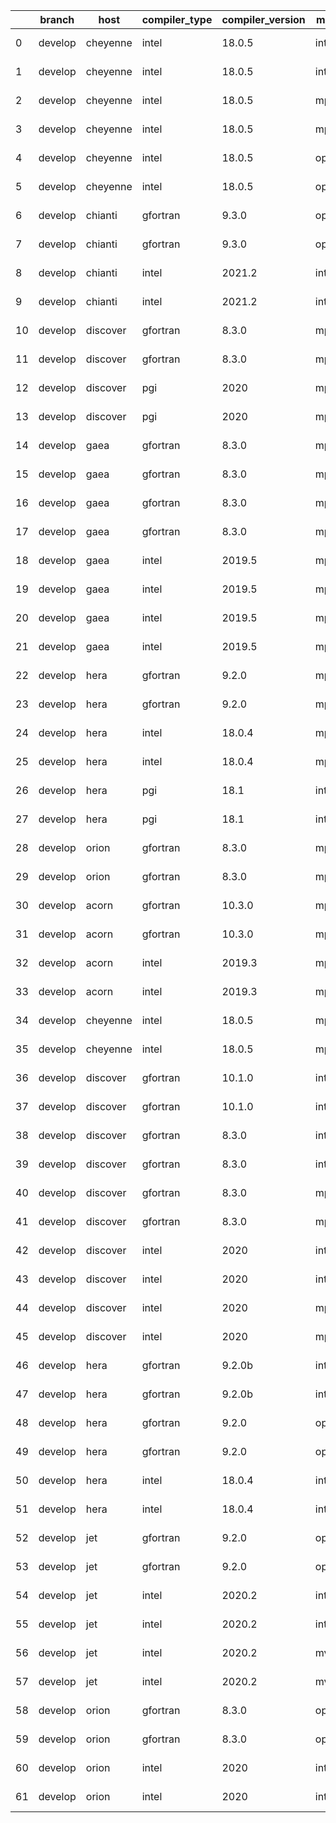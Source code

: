 |    | branch   | host     | compiler_type   | compiler_version   | mpi_type   | mpi_version        | o_g   | os     | build_passed   | unit_pass   | unit_fail   | system_pass   | system_fail   | example_pass   | example_fail   | nuopc_pass   | nuopc_fail   | hash                                                                                                                                 | modified                   |
|----|----------|----------|-----------------|--------------------|------------|--------------------|-------|--------|----------------|-------------|-------------|---------------|---------------|----------------|----------------|--------------|--------------|--------------------------------------------------------------------------------------------------------------------------------------|----------------------------|
|  0 | develop  | cheyenne | intel           | 18.0.5             | intelmpi   | 2018.4.274         | O     | Linux  | Fail           | 9071        | 0           | 49            | 0             | 80             | 0              | 50           | 0            | [artifacts](https://github.com/esmf-org/esmf-test-artifacts/tree/cheyenne/develop/cheyenne/intel/18.0.5/O/intelmpi/2018.4.274)       | 2022-02-04 18:31:51.399410 |
|  1 | develop  | cheyenne | intel           | 18.0.5             | intelmpi   | 2018.4.274         | g     | Linux  | Fail           | 13695       | 0           | 49            | 0             | 80             | 0              | 50           | 0            | [artifacts](https://github.com/esmf-org/esmf-test-artifacts/tree/cheyenne/develop/cheyenne/intel/18.0.5/g/intelmpi/2018.4.274)       | 2022-02-04 18:31:51.399410 |
|  2 | develop  | cheyenne | intel           | 18.0.5             | mpiuni     | none               | O     | Linux  | Fail           | 7550        | 0           | 8             | 0             | 43             | 0              | 0            | 50           | [artifacts](https://github.com/esmf-org/esmf-test-artifacts/tree/cheyenne/develop/cheyenne/intel/18.0.5/O/mpiuni/none)               | 2022-02-04 18:31:51.399410 |
|  3 | develop  | cheyenne | intel           | 18.0.5             | mpiuni     | none               | g     | Linux  | Fail           | 12174       | 0           | 8             | 0             | 43             | 0              | 0            | 50           | [artifacts](https://github.com/esmf-org/esmf-test-artifacts/tree/cheyenne/develop/cheyenne/intel/18.0.5/g/mpiuni/none)               | 2022-02-04 18:31:51.399410 |
|  4 | develop  | cheyenne | intel           | 18.0.5             | openmpi    | 3.1.4              | O     | Linux  | Fail           | 9071        | 0           | 49            | 0             | 80             | 0              | 50           | 0            | [artifacts](https://github.com/esmf-org/esmf-test-artifacts/tree/cheyenne/develop/cheyenne/intel/18.0.5/O/openmpi/3.1.4)             | 2022-02-04 18:31:51.399410 |
|  5 | develop  | cheyenne | intel           | 18.0.5             | openmpi    | 3.1.4              | g     | Linux  | Fail           | 13695       | 0           | 49            | 0             | 80             | 0              | 50           | 0            | [artifacts](https://github.com/esmf-org/esmf-test-artifacts/tree/cheyenne/develop/cheyenne/intel/18.0.5/g/openmpi/3.1.4)             | 2022-02-04 18:31:51.399410 |
|  6 | develop  | chianti  | gfortran        | 9.3.0              | openmpi    | 4.0.5-gcc-9.3.0    | O     | Linux  | Fail           | fail        | fail        | fail          | fail          | fail           | fail           | 0            | 50           | [artifacts](https://github.com/esmf-org/esmf-test-artifacts/tree/chianti/develop/chianti/gfortran/9.3.0/O/openmpi/4.0.5-gcc-9.3.0)   | 2022-02-04 18:08:22.006181 |
|  7 | develop  | chianti  | gfortran        | 9.3.0              | openmpi    | 4.0.5-gcc-9.3.0    | g     | Linux  | Fail           | fail        | fail        | fail          | fail          | fail           | fail           | 0            | 50           | [artifacts](https://github.com/esmf-org/esmf-test-artifacts/tree/chianti/develop/chianti/gfortran/9.3.0/g/openmpi/4.0.5-gcc-9.3.0)   | 2022-02-04 18:08:22.006181 |
|  8 | develop  | chianti  | intel           | 2021.2             | intelmpi   | 2021.2.0-gcc-9.3.0 | O     | Linux  | Fail           | fail        | fail        | fail          | fail          | fail           | fail           | 0            | 50           | [artifacts](https://github.com/esmf-org/esmf-test-artifacts/tree/chianti/develop/chianti/intel/2021.2/O/intelmpi/2021.2.0-gcc-9.3.0) | 2022-02-04 18:08:22.006181 |
|  9 | develop  | chianti  | intel           | 2021.2             | intelmpi   | 2021.2.0-gcc-9.3.0 | g     | Linux  | Fail           | fail        | fail        | fail          | fail          | fail           | fail           | 0            | 50           | [artifacts](https://github.com/esmf-org/esmf-test-artifacts/tree/chianti/develop/chianti/intel/2021.2/g/intelmpi/2021.2.0-gcc-9.3.0) | 2022-02-04 18:08:22.006181 |
| 10 | develop  | discover | gfortran        | 8.3.0              | mpiuni     | None               | O     | Linux  | Fail           | 7550        | 0           | 8             | 0             | 43             | 0              | 0            | 50           | [artifacts](https://github.com/esmf-org/esmf-test-artifacts/tree/discover/develop/discover/gfortran/8.3.0/O/mpiuni/none)             | 2022-02-04 18:10:21.174180 |
| 11 | develop  | discover | gfortran        | 8.3.0              | mpiuni     | None               | g     | Linux  | Fail           | 12174       | 0           | 8             | 0             | 43             | 0              | 0            | 50           | [artifacts](https://github.com/esmf-org/esmf-test-artifacts/tree/discover/develop/discover/gfortran/8.3.0/g/mpiuni/none)             | 2022-02-04 18:10:21.174180 |
| 12 | develop  | discover | pgi             | 2020               | mpiuni     | None               | O     | Linux  | Fail           | 6928        | 622         | 6             | 2             | 40             | 3              | 0            | 50           | [artifacts](https://github.com/esmf-org/esmf-test-artifacts/tree/discover/develop/discover/pgi/2020/O/mpiuni/none)                   | 2022-02-04 18:10:21.174180 |
| 13 | develop  | discover | pgi             | 2020               | mpiuni     | None               | g     | Linux  | Fail           | 9788        | 494         | 4             | 4             | 40             | 3              | 0            | 50           | [artifacts](https://github.com/esmf-org/esmf-test-artifacts/tree/discover/develop/discover/pgi/2020/g/mpiuni/none)                   | 2022-02-04 18:10:21.174180 |
| 14 | develop  | gaea     | gfortran        | 8.3.0              | mpi        | 7.7.11             | O     | Unicos | Fail           | 9070        | 1           | 49            | 0             | 80             | 0              | 47           | 3            | [artifacts](https://github.com/esmf-org/esmf-test-artifacts/tree/gaea/develop/gaea/gfortran/8.3.0/O/mpi/7.7.11)                      | 2022-02-04 18:12:16.723279 |
| 15 | develop  | gaea     | gfortran        | 8.3.0              | mpi        | 7.7.11             | g     | Unicos | Fail           | 13694       | 1           | 49            | 0             | 80             | 0              | 47           | 3            | [artifacts](https://github.com/esmf-org/esmf-test-artifacts/tree/gaea/develop/gaea/gfortran/8.3.0/g/mpi/7.7.11)                      | 2022-02-04 18:12:16.723279 |
| 16 | develop  | gaea     | gfortran        | 8.3.0              | mpiuni     | None               | O     | Unicos | Fail           | 7550        | 0           | 8             | 0             | 43             | 0              | 0            | 50           | [artifacts](https://github.com/esmf-org/esmf-test-artifacts/tree/gaea/develop/gaea/gfortran/8.3.0/O/mpiuni/none)                     | 2022-02-04 18:12:16.723279 |
| 17 | develop  | gaea     | gfortran        | 8.3.0              | mpiuni     | None               | g     | Unicos | Fail           | 12174       | 0           | 8             | 0             | 43             | 0              | 0            | 50           | [artifacts](https://github.com/esmf-org/esmf-test-artifacts/tree/gaea/develop/gaea/gfortran/8.3.0/g/mpiuni/none)                     | 2022-02-04 18:12:16.723279 |
| 18 | develop  | gaea     | intel           | 2019.5             | mpi        | 7.7.11             | O     | Unicos | Fail           | 11916       | queued13    | 49            | 0             | 80             | 0              | 47           | 3            | [artifacts](https://github.com/esmf-org/esmf-test-artifacts/tree/gaea/develop/gaea/intel/2019.5/O/mpi/7.7.11)                        | 2022-02-04 18:12:16.723279 |
| 19 | develop  | gaea     | intel           | 2019.5             | mpi        | 7.7.11             | g     | Unicos | Fail           | 11916       | queued13    | 49            | 0             | 80             | 0              | 47           | 3            | [artifacts](https://github.com/esmf-org/esmf-test-artifacts/tree/gaea/develop/gaea/intel/2019.5/g/mpi/7.7.11)                        | 2022-02-04 18:12:16.723279 |
| 20 | develop  | gaea     | intel           | 2019.5             | mpiuni     | None               | O     | Unicos | Fail           | 10395       | queued13    | 8             | 0             | 43             | 0              | 0            | 50           | [artifacts](https://github.com/esmf-org/esmf-test-artifacts/tree/gaea/develop/gaea/intel/2019.5/O/mpiuni/none)                       | 2022-02-04 18:12:16.723279 |
| 21 | develop  | gaea     | intel           | 2019.5             | mpiuni     | None               | g     | Unicos | Fail           | 10395       | queued13    | 8             | 0             | 43             | 0              | 0            | 50           | [artifacts](https://github.com/esmf-org/esmf-test-artifacts/tree/gaea/develop/gaea/intel/2019.5/g/mpiuni/none)                       | 2022-02-04 18:12:16.723279 |
| 22 | develop  | hera     | gfortran        | 9.2.0              | mpiuni     | None               | O     | Linux  | Fail           | 7550        | 0           | 8             | 0             | 43             | 0              | 0            | 50           | [artifacts](https://github.com/esmf-org/esmf-test-artifacts/tree/hera/develop/hera/gfortran/9.2.0/O/mpiuni/none)                     | 2022-02-04 18:13:43.577285 |
| 23 | develop  | hera     | gfortran        | 9.2.0              | mpiuni     | None               | g     | Linux  | Fail           | 12174       | 0           | 8             | 0             | 43             | 0              | 0            | 50           | [artifacts](https://github.com/esmf-org/esmf-test-artifacts/tree/hera/develop/hera/gfortran/9.2.0/g/mpiuni/none)                     | 2022-02-04 18:13:43.577285 |
| 24 | develop  | hera     | intel           | 18.0.4             | mpiuni     | None               | O     | Linux  | Fail           | 7550        | 0           | 8             | 0             | 43             | 0              | 0            | 50           | [artifacts](https://github.com/esmf-org/esmf-test-artifacts/tree/hera/develop/hera/intel/18.0.4/O/mpiuni/none)                       | 2022-02-04 18:13:43.577285 |
| 25 | develop  | hera     | intel           | 18.0.4             | mpiuni     | None               | g     | Linux  | Fail           | 12174       | 0           | 8             | 0             | 43             | 0              | 0            | 50           | [artifacts](https://github.com/esmf-org/esmf-test-artifacts/tree/hera/develop/hera/intel/18.0.4/g/mpiuni/none)                       | 2022-02-04 18:13:43.577285 |
| 26 | develop  | hera     | pgi             | 18.1               | intelmpi   | 2018.0.4           | O     | Linux  | Fail           | fail        | fail        | fail          | fail          | fail           | fail           | 0            | 50           | [artifacts](https://github.com/esmf-org/esmf-test-artifacts/tree/hera/develop/hera/pgi/18.1/O/intelmpi/2018.0.4)                     | 2022-02-04 18:13:43.577285 |
| 27 | develop  | hera     | pgi             | 18.1               | intelmpi   | 2018.0.4           | g     | Linux  | Fail           | fail        | fail        | fail          | fail          | fail           | fail           | 0            | 50           | [artifacts](https://github.com/esmf-org/esmf-test-artifacts/tree/hera/develop/hera/pgi/18.1/g/intelmpi/2018.0.4)                     | 2022-02-04 18:13:43.577285 |
| 28 | develop  | orion    | gfortran        | 8.3.0              | mpiuni     | None               | O     | Linux  | Fail           | fail        | fail        | fail          | fail          | fail           | fail           | queued       | queued       | [artifacts](https://github.com/esmf-org/esmf-test-artifacts/tree/orion/develop/orion/gfortran/8.3.0/O/mpiuni/none)                   | 2022-02-04 18:16:36.743835 |
| 29 | develop  | orion    | gfortran        | 8.3.0              | mpiuni     | None               | g     | Linux  | Fail           | 12174       | 0           | 8             | 0             | 43             | 0              | 0            | 50           | [artifacts](https://github.com/esmf-org/esmf-test-artifacts/tree/orion/develop/orion/gfortran/8.3.0/g/mpiuni/none)                   | 2022-02-04 18:16:36.743835 |
| 30 | develop  | acorn    | gfortran        | 10.3.0             | mpich3     | 8.1.7              | O     | Linux  | Pass           | 9071        | 0           | 49            | 0             | 80             | 0              | 50           | 0            | [artifacts](https://github.com/esmf-org/esmf-test-artifacts/tree/acorn/develop/acorn/gfortran/10.3.0/O/mpich3/8.1.7)                 | 2022-02-04 18:31:51.399410 |
| 31 | develop  | acorn    | gfortran        | 10.3.0             | mpich3     | 8.1.7              | g     | Linux  | Pass           | 13695       | 0           | 49            | 0             | 80             | 0              | 50           | 0            | [artifacts](https://github.com/esmf-org/esmf-test-artifacts/tree/acorn/develop/acorn/gfortran/10.3.0/g/mpich3/8.1.7)                 | 2022-02-04 18:31:51.399410 |
| 32 | develop  | acorn    | intel           | 2019.3             | mpi        | 8.1.7              | O     | Linux  | Pass           | 11931       | queued28    | 49            | 0             | 80             | 0              | 50           | 0            | [artifacts](https://github.com/esmf-org/esmf-test-artifacts/tree/acorn/develop/acorn/intel/2019.3/O/mpi/8.1.7)                       | 2022-02-04 18:31:51.399410 |
| 33 | develop  | acorn    | intel           | 2019.3             | mpi        | 8.1.7              | g     | Linux  | Pass           | 11931       | queued28    | 49            | 0             | 80             | 0              | 50           | 0            | [artifacts](https://github.com/esmf-org/esmf-test-artifacts/tree/acorn/develop/acorn/intel/2019.3/g/mpi/8.1.7)                       | 2022-02-04 18:31:51.399410 |
| 34 | develop  | cheyenne | intel           | 18.0.5             | mpt        | 2.19               | O     | Linux  | Pass           | 9071        | 0           | 49            | 0             | 80             | 0              | 50           | 0            | [artifacts](https://github.com/esmf-org/esmf-test-artifacts/tree/cheyenne/develop/cheyenne/intel/18.0.5/O/mpt/2.19)                  | 2022-02-04 18:31:51.399410 |
| 35 | develop  | cheyenne | intel           | 18.0.5             | mpt        | 2.19               | g     | Linux  | Pass           | 13695       | 0           | 49            | 0             | 80             | 0              | 50           | 0            | [artifacts](https://github.com/esmf-org/esmf-test-artifacts/tree/cheyenne/develop/cheyenne/intel/18.0.5/g/mpt/2.19)                  | 2022-02-04 18:31:51.399410 |
| 36 | develop  | discover | gfortran        | 10.1.0             | intelmpi   | 19.1.3.304         | O     | Linux  | Pass           | 9056        | 15          | 49            | 0             | 80             | 0              | 50           | 0            | [artifacts](https://github.com/esmf-org/esmf-test-artifacts/tree/discover/develop/discover/gfortran/10.1.0/O/intelmpi/19.1.3.304)    | 2022-02-04 18:10:21.174180 |
| 37 | develop  | discover | gfortran        | 10.1.0             | intelmpi   | 19.1.3.304         | g     | Linux  | Pass           | 13680       | 15          | 49            | 0             | 80             | 0              | 50           | 0            | [artifacts](https://github.com/esmf-org/esmf-test-artifacts/tree/discover/develop/discover/gfortran/10.1.0/g/intelmpi/19.1.3.304)    | 2022-02-04 18:10:21.174180 |
| 38 | develop  | discover | gfortran        | 8.3.0              | intelmpi   | 19.1.3.304         | O     | Linux  | Pass           | 9056        | 15          | 49            | 0             | 80             | 0              | 50           | 0            | [artifacts](https://github.com/esmf-org/esmf-test-artifacts/tree/discover/develop/discover/gfortran/8.3.0/O/intelmpi/19.1.3.304)     | 2022-02-04 18:10:21.174180 |
| 39 | develop  | discover | gfortran        | 8.3.0              | intelmpi   | 19.1.3.304         | g     | Linux  | Pass           | 13680       | 15          | 49            | 0             | 80             | 0              | 50           | 0            | [artifacts](https://github.com/esmf-org/esmf-test-artifacts/tree/discover/develop/discover/gfortran/8.3.0/g/intelmpi/19.1.3.304)     | 2022-02-04 18:10:21.174180 |
| 40 | develop  | discover | gfortran        | 8.3.0              | mpt        | 2.17               | O     | Linux  | Pass           | 9071        | 0           | 49            | 0             | 80             | 0              | 46           | 4            | [artifacts](https://github.com/esmf-org/esmf-test-artifacts/tree/discover/develop/discover/gfortran/8.3.0/O/mpt/2.17)                | 2022-02-04 18:10:21.174180 |
| 41 | develop  | discover | gfortran        | 8.3.0              | mpt        | 2.17               | g     | Linux  | Pass           | 13695       | 0           | 49            | 0             | 80             | 0              | 46           | 4            | [artifacts](https://github.com/esmf-org/esmf-test-artifacts/tree/discover/develop/discover/gfortran/8.3.0/g/mpt/2.17)                | 2022-02-04 18:10:21.174180 |
| 42 | develop  | discover | intel           | 2020               | intelmpi   | 19.1.3.304         | O     | Linux  | Pass           | 9071        | 0           | 49            | 0             | 80             | 0              | 50           | 0            | [artifacts](https://github.com/esmf-org/esmf-test-artifacts/tree/discover/develop/discover/intel/2020/O/intelmpi/19.1.3.304)         | 2022-02-04 18:10:21.174180 |
| 43 | develop  | discover | intel           | 2020               | intelmpi   | 19.1.3.304         | g     | Linux  | Pass           | 13695       | 0           | 49            | 0             | 80             | 0              | 50           | 0            | [artifacts](https://github.com/esmf-org/esmf-test-artifacts/tree/discover/develop/discover/intel/2020/g/intelmpi/19.1.3.304)         | 2022-02-04 18:10:21.174180 |
| 44 | develop  | discover | intel           | 2020               | mpt        | 2.17               | O     | Linux  | Pass           | 9071        | 0           | 49            | 0             | 80             | 0              | 50           | 0            | [artifacts](https://github.com/esmf-org/esmf-test-artifacts/tree/discover/develop/discover/intel/2020/O/mpt/2.17)                    | 2022-02-04 18:10:21.174180 |
| 45 | develop  | discover | intel           | 2020               | mpt        | 2.17               | g     | Linux  | Pass           | 13695       | 0           | 49            | 0             | 80             | 0              | 50           | 0            | [artifacts](https://github.com/esmf-org/esmf-test-artifacts/tree/discover/develop/discover/intel/2020/g/mpt/2.17)                    | 2022-02-04 18:10:21.174180 |
| 46 | develop  | hera     | gfortran        | 9.2.0b             | intelmpi   | 2020               | O     | Linux  | Pass           | 9055        | 16          | 49            | 0             | 80             | 0              | 50           | 0            | [artifacts](https://github.com/esmf-org/esmf-test-artifacts/tree/hera/develop/hera/gfortran/9.2.0b/O/intelmpi/2020)                  | 2022-02-04 18:13:43.577285 |
| 47 | develop  | hera     | gfortran        | 9.2.0b             | intelmpi   | 2020               | g     | Linux  | Pass           | 13680       | 15          | 49            | 0             | 80             | 0              | 50           | 0            | [artifacts](https://github.com/esmf-org/esmf-test-artifacts/tree/hera/develop/hera/gfortran/9.2.0b/g/intelmpi/2020)                  | 2022-02-04 18:13:43.577285 |
| 48 | develop  | hera     | gfortran        | 9.2.0              | openmpi    | 3.1.4              | O     | Linux  | Pass           | 9070        | 1           | 49            | 0             | 80             | 0              | 50           | 0            | [artifacts](https://github.com/esmf-org/esmf-test-artifacts/tree/hera/develop/hera/gfortran/9.2.0/O/openmpi/3.1.4)                   | 2022-02-04 18:13:43.577285 |
| 49 | develop  | hera     | gfortran        | 9.2.0              | openmpi    | 3.1.4              | g     | Linux  | Pass           | 13695       | 0           | 49            | 0             | 80             | 0              | 50           | 0            | [artifacts](https://github.com/esmf-org/esmf-test-artifacts/tree/hera/develop/hera/gfortran/9.2.0/g/openmpi/3.1.4)                   | 2022-02-04 18:13:43.577285 |
| 50 | develop  | hera     | intel           | 18.0.4             | intelmpi   | 2018.4.274         | O     | Linux  | Pass           | 9071        | 0           | 49            | 0             | 80             | 0              | 50           | 0            | [artifacts](https://github.com/esmf-org/esmf-test-artifacts/tree/hera/develop/hera/intel/18.0.4/O/intelmpi/2018.4.274)               | 2022-02-04 18:13:43.577285 |
| 51 | develop  | hera     | intel           | 18.0.4             | intelmpi   | 2018.4.274         | g     | Linux  | Pass           | 13695       | 0           | 49            | 0             | 80             | 0              | 50           | 0            | [artifacts](https://github.com/esmf-org/esmf-test-artifacts/tree/hera/develop/hera/intel/18.0.4/g/intelmpi/2018.4.274)               | 2022-02-04 18:13:43.577285 |
| 52 | develop  | jet      | gfortran        | 9.2.0              | openmpi    | 3.1.4              | O     | Linux  | Pass           | 9071        | 0           | 49            | 0             | 80             | 0              | 50           | 0            | [artifacts](https://github.com/esmf-org/esmf-test-artifacts/tree/jet/develop/jet/gfortran/9.2.0/O/openmpi/3.1.4)                     | 2022-02-04 18:15:11.166873 |
| 53 | develop  | jet      | gfortran        | 9.2.0              | openmpi    | 3.1.4              | g     | Linux  | Pass           | 13695       | 0           | 49            | 0             | 80             | 0              | 50           | 0            | [artifacts](https://github.com/esmf-org/esmf-test-artifacts/tree/jet/develop/jet/gfortran/9.2.0/g/openmpi/3.1.4)                     | 2022-02-04 18:15:11.166873 |
| 54 | develop  | jet      | intel           | 2020.2             | intelmpi   | 2020.2             | O     | Linux  | Pass           | 11939       | queued36    | 49            | 0             | 80             | 0              | 50           | 0            | [artifacts](https://github.com/esmf-org/esmf-test-artifacts/tree/jet/develop/jet/intel/2020.2/O/intelmpi/2020.2)                     | 2022-02-04 18:15:11.166873 |
| 55 | develop  | jet      | intel           | 2020.2             | intelmpi   | 2020.2             | g     | Linux  | Pass           | 13695       | 0           | 49            | 0             | 80             | 0              | 50           | 0            | [artifacts](https://github.com/esmf-org/esmf-test-artifacts/tree/jet/develop/jet/intel/2020.2/g/intelmpi/2020.2)                     | 2022-02-04 18:15:11.166873 |
| 56 | develop  | jet      | intel           | 2020.2             | mvapich2   | 2.3                | O     | Linux  | Pass           | 11939       | queued36    | 49            | 0             | 80             | 0              | 44           | 6            | [artifacts](https://github.com/esmf-org/esmf-test-artifacts/tree/jet/develop/jet/intel/2020.2/O/mvapich2/2.3)                        | 2022-02-04 18:15:11.166873 |
| 57 | develop  | jet      | intel           | 2020.2             | mvapich2   | 2.3                | g     | Linux  | Pass           | 13695       | 0           | 49            | 0             | 80             | 0              | 44           | 6            | [artifacts](https://github.com/esmf-org/esmf-test-artifacts/tree/jet/develop/jet/intel/2020.2/g/mvapich2/2.3)                        | 2022-02-04 18:15:11.166873 |
| 58 | develop  | orion    | gfortran        | 8.3.0              | openmpi    | 4.0.2              | O     | Linux  | Pass           | fail        | fail        | fail          | fail          | fail           | fail           | queued       | queued       | [artifacts](https://github.com/esmf-org/esmf-test-artifacts/tree/orion/develop/orion/gfortran/8.3.0/O/openmpi/4.0.2)                 | 2022-02-04 18:16:36.743835 |
| 59 | develop  | orion    | gfortran        | 8.3.0              | openmpi    | 4.0.2              | g     | Linux  | Pass           | fail        | fail        | fail          | fail          | fail           | fail           | queued       | queued       | [artifacts](https://github.com/esmf-org/esmf-test-artifacts/tree/orion/develop/orion/gfortran/8.3.0/g/openmpi/4.0.2)                 | 2022-02-04 18:16:36.743835 |
| 60 | develop  | orion    | intel           | 2020               | intelmpi   | 2020.2             | O     | Linux  | Pass           | fail        | fail        | fail          | fail          | fail           | fail           | queued       | queued       | [artifacts](https://github.com/esmf-org/esmf-test-artifacts/tree/orion/develop/orion/intel/2020/O/intelmpi/2020.2)                   | 2022-02-04 18:16:36.743835 |
| 61 | develop  | orion    | intel           | 2020               | intelmpi   | 2020.2             | g     | Linux  | Pass           | fail        | fail        | fail          | fail          | fail           | fail           | queued       | queued       | [artifacts](https://github.com/esmf-org/esmf-test-artifacts/tree/orion/develop/orion/intel/2020/g/intelmpi/2020.2)                   | 2022-02-04 18:16:36.743835 |